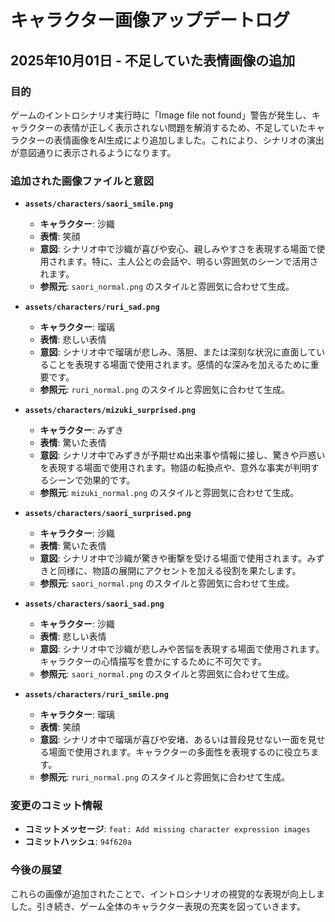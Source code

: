# キャラクター画像アップデートログ

## 2025年10月01日 - 不足していた表情画像の追加

### 目的
ゲームのイントロシナリオ実行時に「Image file not found」警告が発生し、キャラクターの表情が正しく表示されない問題を解消するため、不足していたキャラクターの表情画像をAI生成により追加しました。これにより、シナリオの演出が意図通りに表示されるようになります。

### 追加された画像ファイルと意図

*   **`assets/characters/saori_smile.png`**
    *   **キャラクター**: 沙織
    *   **表情**: 笑顔
    *   **意図**: シナリオ中で沙織が喜びや安心、親しみやすさを表現する場面で使用されます。特に、主人公との会話や、明るい雰囲気のシーンで活用されます。
    *   **参照元**: `saori_normal.png` のスタイルと雰囲気に合わせて生成。

*   **`assets/characters/ruri_sad.png`**
    *   **キャラクター**: 瑠璃
    *   **表情**: 悲しい表情
    *   **意図**: シナリオ中で瑠璃が悲しみ、落胆、または深刻な状況に直面していることを表現する場面で使用されます。感情的な深みを加えるために重要です。
    *   **参照元**: `ruri_normal.png` のスタイルと雰囲気に合わせて生成。

*   **`assets/characters/mizuki_surprised.png`**
    *   **キャラクター**: みずき
    *   **表情**: 驚いた表情
    *   **意図**: シナリオ中でみずきが予期せぬ出来事や情報に接し、驚きや戸惑いを表現する場面で使用されます。物語の転換点や、意外な事実が判明するシーンで効果的です。
    *   **参照元**: `mizuki_normal.png` のスタイルと雰囲気に合わせて生成。

*   **`assets/characters/saori_surprised.png`**
    *   **キャラクター**: 沙織
    *   **表情**: 驚いた表情
    *   **意図**: シナリオ中で沙織が驚きや衝撃を受ける場面で使用されます。みずきと同様に、物語の展開にアクセントを加える役割を果たします。
    *   **参照元**: `saori_normal.png` のスタイルと雰囲気に合わせて生成。

*   **`assets/characters/saori_sad.png`**
    *   **キャラクター**: 沙織
    *   **表情**: 悲しい表情
    *   **意図**: シナリオ中で沙織が悲しみや苦悩を表現する場面で使用されます。キャラクターの心情描写を豊かにするために不可欠です。
    *   **参照元**: `saori_normal.png` のスタイルと雰囲気に合わせて生成。

*   **`assets/characters/ruri_smile.png`**
    *   **キャラクター**: 瑠璃
    *   **表情**: 笑顔
    *   **意図**: シナリオ中で瑠璃が喜びや安堵、あるいは普段見せない一面を見せる場面で使用されます。キャラクターの多面性を表現するのに役立ちます。
    *   **参照元**: `ruri_normal.png` のスタイルと雰囲気に合わせて生成。

### 変更のコミット情報
*   **コミットメッセージ**: `feat: Add missing character expression images`
*   **コミットハッシュ**: `94f620a`

### 今後の展望
これらの画像が追加されたことで、イントロシナリオの視覚的な表現が向上しました。引き続き、ゲーム全体のキャラクター表現の充実を図っていきます。
